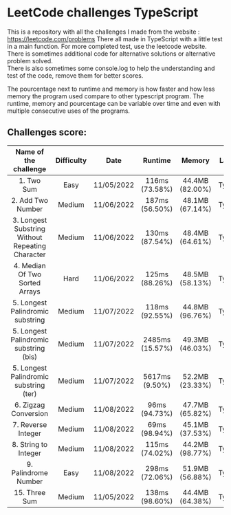 # LeetCode challenges TypeScript

This is a repository with all the challenges I made from the website : https://leetcode.com/problems There all made in
TypeScript with a little test in a main function. For more completed test, use the leetcode website.  
There is sometimes additional code for alternative solutions or alternative problem solved.  
There is also sometimes some console.log to help the understanding and test of the code, remove them for better scores.

The pourcentage next to runtime and memory is how faster and how less memory the program used compare to other
typescript program. The runtime, memory and pourcentage can be variable over time and even with multiple consecutive
uses of the programs.

## Challenges score:

|              Name of the challenge               | Difficulty |    Date    |     Runtime     |     Memory      |  Language  |
| :----------------------------------------------: | :--------: | :--------: | :-------------: | :-------------: | :--------: |
|                    1. Two Sum                    |    Easy    | 11/05/2022 | 116ms (73.58%)  | 44.4MB (82.00%) | TypeScript |
|                2. Add Two Number                 |   Medium   | 11/06/2022 | 187ms (56.50%)  | 48.1MB (67.14%) | TypeScript |
| 3. Longest Substring Without Repeating Character |   Medium   | 11/06/2022 | 130ms (87.54%)  | 48.4MB (64.61%) | TypeScript |
|          4. Median Of Two Sorted Arrays          |    Hard    | 11/06/2022 | 125ms (88.26%)  | 48.5MB (58.13%) | TypeScript |
|         5. Longest Palindromic substring         |   Medium   | 11/07/2022 | 118ms (92.55%)  | 44.8MB (96.76%) | TypeScript |
|      5. Longest Palindromic substring (bis)      |   Medium   | 11/07/2022 | 2485ms (15.57%) | 49.3MB (46.03%) | TypeScript |
|      5. Longest Palindromic substring (ter)      |   Medium   | 11/07/2022 | 5617ms (9.50%)  | 52.2MB (23.33%) | TypeScript |
|               6. Zigzag Conversion               |   Medium   | 11/08/2022 |  96ms (94.73%)  | 47.7MB (65.82%) | TypeScript |
|                7. Reverse Integer                |   Medium   | 11/08/2022 |  69ms (98.94%)  | 45.1MB (37.53%) | TypeScript |
|               8. String to Integer               |   Medium   | 11/08/2022 | 115ms (74.02%)  | 44.2MB (98.77%) | TypeScript |
|               9. Palindrome Number               |    Easy    | 11/08/2022 | 298ms (72.06%)  | 51.9MB (56.88%) | TypeScript |
|                  15. Three Sum                   |   Medium   | 11/05/2022 | 138ms (98.60%)  | 44.4MB (64.38%) | TypeScript |
